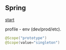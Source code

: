 Spring
-

[start](https://start.spring.io/)

profile - env (dev/prod/etc).

````java
@Scope("prototype")
@Scope(value="singleton")
````

